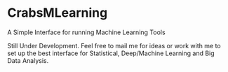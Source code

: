 # CrabsMLearning
A Simple Interface for running Machine Learning Tools

Still Under Development. Feel free to mail me for ideas or work with me to set up the best interface for Statistical, Deep/Machine Learning and Big Data Analysis.
